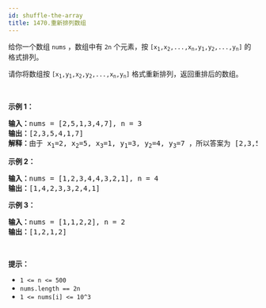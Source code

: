 ```yaml
---
id: shuffle-the-array
title: 1470.重新排列数组
---
```

给你一个数组 <code>nums</code> ，数组中有 <code>2n</code> 个元素，按 <code>[x<sub>1</sub>,x<sub>2</sub>,...,x<sub>n</sub>,y<sub>1</sub>,y<sub>2</sub>,...,y<sub>n</sub>]</code> 的格式排列。

请你将数组按 <code>[x<sub>1</sub>,y<sub>1</sub>,x<sub>2</sub>,y<sub>2</sub>,...,x<sub>n</sub>,y<sub>n</sub>]</code> 格式重新排列，返回重排后的数组。

 

**示例 1：**


<pre><strong>输入：</strong>nums = [2,5,1,3,4,7], n = 3<br/><strong>输出：</strong>[2,3,5,4,1,7] <br/><strong>解释：</strong>由于 x<sub>1</sub>=2, x<sub>2</sub>=5, x<sub>3</sub>=1, y<sub>1</sub>=3, y<sub>2</sub>=4, y<sub>3</sub>=7 ，所以答案为 [2,3,5,4,1,7]<br/></pre>

**示例 2：**


<pre><strong>输入：</strong>nums = [1,2,3,4,4,3,2,1], n = 4<br/><strong>输出：</strong>[1,4,2,3,3,2,4,1]<br/></pre>

**示例 3：**


<pre><strong>输入：</strong>nums = [1,1,2,2], n = 2<br/><strong>输出：</strong>[1,2,1,2]<br/></pre>

 

**提示：**


- <code>1 &lt;= n &lt;= 500</code>
- <code>nums.length == 2n</code>
- <code>1 &lt;= nums[i] &lt;= 10^3</code>
